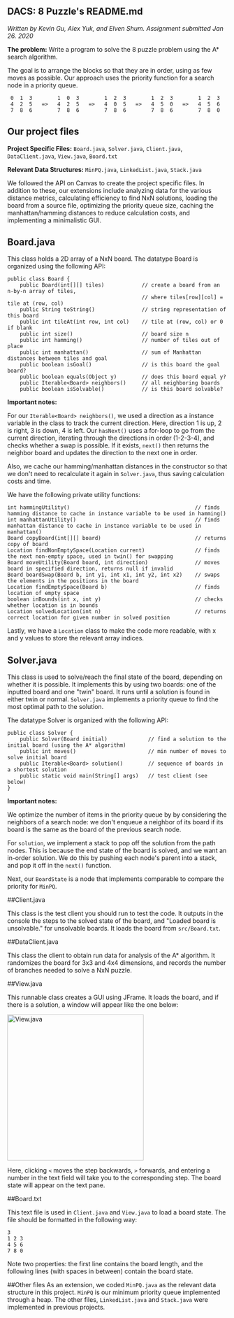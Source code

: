 ## DACS: 8 Puzzle's README.md

*Written by Kevin Gu, Alex Yuk, and Elven Shum. Assignment submitted Jan 26. 2020*

**The problem:** Write a program to solve the 8 puzzle problem using the A* search algorithm.

The goal is to arrange the blocks so that they are in order, using as few moves as possible. Our approach uses the priority function for a search node in a priority queue.

```
 0  1  3        1  0  3        1  2  3        1  2  3        1  2  3
 4  2  5   =>   4  2  5   =>   4  0  5   =>   4  5  0   =>   4  5  6
 7  8  6        7  8  6        7  8  6        7  8  6        7  8  0
```

## Our project files

**Project Specific Files:** `Board.java`, `Solver.java`, `Client.java`, `DataClient.java`, `View.java`, `Board.txt`

**Relevant Data Structures:** `MinPQ.java`, `LinkedList.java`, `Stack.java`

We followed the API on Canvas to create the project specific files. In addition to these, our extensions include analyzing data for the various distance metrics, calculating efficiency to find NxN solutions, loading the board from a source file, optimizing the priority queue size, caching the manhattan/hamming distances to reduce calculation costs, and implementing a minimalistic GUI.

## Board.java

This class holds a 2D array of a NxN board. The datatype Board is organized using the following API: 

```
public class Board {
    public Board(int[][] tiles)            // create a board from an n-by-n array of tiles,
                                           // where tiles[row][col] = tile at (row, col)
    public String toString()               // string representation of this board
    public int tileAt(int row, int col)    // tile at (row, col) or 0 if blank
    public int size()                      // board size n
    public int hamming()                   // number of tiles out of place
    public int manhattan()                 // sum of Manhattan distances between tiles and goal
    public boolean isGoal()                // is this board the goal board?
    public boolean equals(Object y)        // does this board equal y?
    public Iterable<Board> neighbors()     // all neighboring boards
    public boolean isSolvable()            // is this board solvable?

```

**Important notes:**

For our `Iterable<Board> neighbors()`, we used a direction as a instance variable in the class to track the current direction. Here, direction 1 is up, 2 is right, 3 is down, 4 is left. Our `hasNext()` uses a for-loop to go from the current direction, iterating through the directions in order (1-2-3-4), and checks whether a swap is possible. If it exists, `next()` then returns the neighbor board and updates the direction to the next one in order.

Also, we cache our hamming/manhattan distances in the constructor so that we don't need to recalculate it again in `Solver.java`, thus saving calculation costs and time.

We have the following private utility functions:

```
int hammingUtility()										// finds hamming distance to cache in instance variable to be used in hamming()
int manhattanUtility()										// finds manhattan distance to cache in instance variable to be used in manhattan()
Board copyBoard(int[][] board)								// returns copy of board
Location findNonEmptySpace(Location current)				// finds the next non-empty space, used in twin() for swapping
Board moveUtility(Board board, int direction)				// moves board in specified direction, returns null if invalid
Board boardSwap(Board b, int y1, int x1, int y2, int x2)	// swaps the elements in the positions in the board
Location findEmptySpace(Board b)							// finds location of empty space
boolean inBounds(int x, int y)								// checks whether location is in bounds
Location solvedLocation(int n)								// returns correct location for given number in solved position
```

Lastly, we have a `Location` class to make the code more readable, with x and y values to store the relevant array indices.

## Solver.java

This class is used to solve/reach the final state of the board, depending on whether it is possible. It implements this by using two boards: one of the inputted board and one "twin" board. It runs until a solution is found in either twin or normal. `Solver.java` implements a priority queue to find the most optimal path to the solution.

The datatype Solver is organized with the following API:

```
public class Solver {
    public Solver(Board initial)             // find a solution to the initial board (using the A* algorithm)
    public int moves()                       // min number of moves to solve initial board
    public Iterable<Board> solution()        // sequence of boards in a shortest solution
    public static void main(String[] args)   // test client (see below) 
}
```

**Important notes:**

We optimize the number of items in the priority queue by by considering the neighbors of a search node: we don't enqueue a neighbor of its board if its board is the same as the board of the previous search node.

For `solution`, we implement a stack to pop off the solution from the path nodes. This is because the end state of the board is solved, and we want an in-order solution. We do this by pushing each node's parent into a stack, and pop it off in the `next()` function.

Next, our `BoardState` is a node that implements comparable to compare the priority for `MinPQ`.

##Client.java

This class is the test client you should run to test the code. It outputs in the console the steps to the solved state of the board, and "Loaded board is unsolvable." for unsolvable boards. It loads the board from `src/Board.txt`.

##DataClient.java

This class the client to obtain run data for analysis of the A* algorithm. It randomizes the board for 3x3 and 4x4 dimensions, and records the number of branches needed to solve a NxN puzzle.

##View.java

This runnable class creates a GUI using JFrame. It loads the board, and if there is a solution, a window will appear like the one below:

<img src="https://i.imgur.com/mMzaAGV.png" alt="View.java"
	title="View.java" width="312" height="334" />
	
Here, clicking `<` moves the step backwards, `>` forwards, and entering a number in the text field will take you to the corresponding step. The board state will appear on the text pane.

##Board.txt

This text file is used in `Client.java` and `View.java` to load a board state. The file should be formatted in the following way:

```
3
1 2 3
4 5 6
7 8 0
```

Note two properties: the first line contains the board length, and the following lines (with spaces in between) contain the board state.

##Other files
As an extension, we coded `MinPQ.java` as the relevant data structure in this project. `MinPQ` is our minimum priority queue implemented through a heap. The other files, `LinkedList.java` and `Stack.java` were implemented in previous projects.